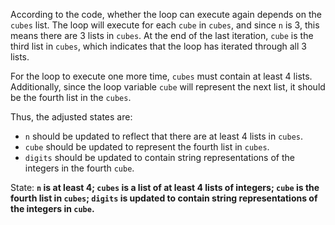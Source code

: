 According to the code, whether the loop can execute again depends on the `cubes` list. The loop will execute for each `cube` in `cubes`, and since `n` is 3, this means there are 3 lists in `cubes`. At the end of the last iteration, `cube` is the third list in `cubes`, which indicates that the loop has iterated through all 3 lists. 

For the loop to execute one more time, `cubes` must contain at least 4 lists. Additionally, since the loop variable `cube` will represent the next list, it should be the fourth list in the `cubes`. 

Thus, the adjusted states are:
- `n` should be updated to reflect that there are at least 4 lists in `cubes`.
- `cube` should be updated to represent the fourth list in `cubes`.
- `digits` should be updated to contain string representations of the integers in the fourth `cube`.

State: **`n` is at least 4; `cubes` is a list of at least 4 lists of integers; `cube` is the fourth list in `cubes`; `digits` is updated to contain string representations of the integers in `cube`.**